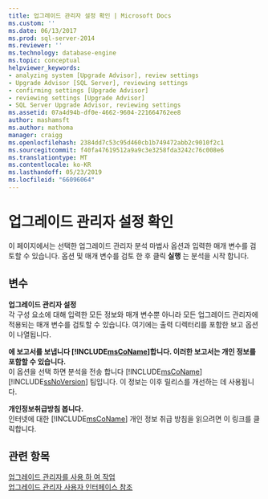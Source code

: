 ```yaml
---
title: 업그레이드 관리자 설정 확인 | Microsoft Docs
ms.custom: ''
ms.date: 06/13/2017
ms.prod: sql-server-2014
ms.reviewer: ''
ms.technology: database-engine
ms.topic: conceptual
helpviewer_keywords:
- analyzing system [Upgrade Advisor], review settings
- Upgrade Advisor [SQL Server], reviewing settings
- confirming settings [Upgrade Advisor]
- reviewing settings [Upgrade Advisor]
- SQL Server Upgrade Advisor, reviewing settings
ms.assetid: 07a4d94b-df0e-4662-9604-221664762ee8
author: mashamsft
ms.author: mathoma
manager: craigg
ms.openlocfilehash: 2384dd7c53c95d460cb1b749472abb2c9010f2c1
ms.sourcegitcommit: f40fa47619512a9a9c3e3258fda3242c76c008e6
ms.translationtype: MT
ms.contentlocale: ko-KR
ms.lasthandoff: 05/23/2019
ms.locfileid: "66096064"
---
```

# <a name="confirm-upgrade-advisor-settings"></a>업그레이드 관리자 설정 확인
  이 페이지에서는 선택한 업그레이드 관리자 분석 마법사 옵션과 입력한 매개 변수를 검토할 수 있습니다. 옵션 및 매개 변수를 검토 한 후 클릭 **실행** 는 분석을 시작 합니다.  
  
## <a name="options"></a>변수  
 **업그레이드 관리자 설정**  
 각 구성 요소에 대해 입력한 모든 정보와 매개 변수뿐 아니라 모든 업그레이드 관리자에 적용되는 매개 변수를 검토할 수 있습니다. 여기에는 출력 디렉터리를 포함한 보고 옵션이 나열됩니다.  
  
 **에 보고서를 보냅니다 [!INCLUDE[msCoName](../../includes/msconame-md.md)]합니다. 이러한 보고서는 개인 정보를 포함할 수 있습니다.**  
 이 옵션을 선택 하면 분석을 전송 합니다 [!INCLUDE[msCoName](../../includes/msconame-md.md)] [!INCLUDE[ssNoVersion](../../includes/ssnoversion-md.md)] 팀입니다. 이 정보는 이후 릴리스를 개선하는 데 사용됩니다.  
  
 **개인정보취급방침 봅니다.**  
 인터넷에 대한 [!INCLUDE[msCoName](../../includes/msconame-md.md)] 개인 정보 취급 방침을 읽으려면 이 링크를 클릭합니다.  
  
## <a name="see-also"></a>관련 항목  
 [업그레이드 관리자를 사용 하 여 작업](../../../2014/sql-server/install/working-with-upgrade-advisor.md)   
 [업그레이드 관리자 사용자 인터페이스 참조](../../../2014/sql-server/install/upgrade-advisor-user-interface-reference.md)  
  
  
